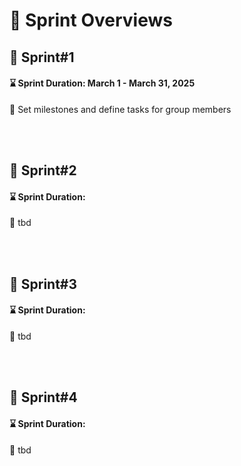 # :running: Sprint Overviews


## :calendar: Sprint#1
#### :hourglass: Sprint Duration: March 1 - March 31, 2025  
:round_pushpin: Set milestones and define tasks for group members  


<br>
<br>

## :calendar: Sprint#2
#### :hourglass: Sprint Duration: 
:round_pushpin: tbd

<br>
<br>

## :calendar: Sprint#3
#### :hourglass: Sprint Duration:   
:round_pushpin: tbd

<br>
<br>

## :calendar: Sprint#4
#### :hourglass: Sprint Duration:   
:round_pushpin: tbd

